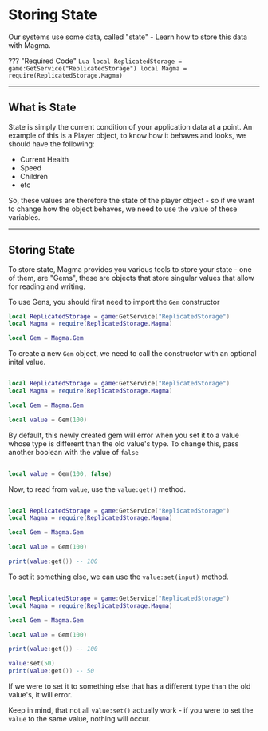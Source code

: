 # **Storing State**
Our systems use some data, called "state" - Learn how to store this data with Magma.

??? "Required Code"
    ```Lua
    local ReplicatedStorage = game:GetService("ReplicatedStorage")
    local Magma = require(ReplicatedStorage.Magma)
    ```
______

## **What is State**
State is simply the current condition of your application data at a point. An example of this is a Player object, to know how it behaves and looks, we should have the following:

* Current Health
* Speed
* Children
* etc

So, these values are therefore the state of the player object - so if we want to change how the object behaves, we need to use the value of these variables.

______

## **Storing State**

To store state, Magma provides you various tools to store your state - one of them, are "Gems", these are objects that store singular values that allow for reading and writing.


To use Gens, you should first need to import the `Gem` constructor

```Lua
local ReplicatedStorage = game:GetService("ReplicatedStorage")
local Magma = require(ReplicatedStorage.Magma)

local Gem = Magma.Gem
```

To create a new `Gem` object, we need to call the constructor with an optional inital value.

```Lua

local ReplicatedStorage = game:GetService("ReplicatedStorage")
local Magma = require(ReplicatedStorage.Magma)

local Gem = Magma.Gem

local value = Gem(100)
```

By default, this newly created gem will error when you set it to a value whose type is different than the old value's type. To change this, pass another boolean with the value of `false`

```Lua

local value = Gem(100, false)
```

Now, to read from `value`, use the `value:get()` method.

```Lua

local ReplicatedStorage = game:GetService("ReplicatedStorage")
local Magma = require(ReplicatedStorage.Magma)

local Gem = Magma.Gem

local value = Gem(100)

print(value:get()) -- 100
```

To set it something else, we can use the `value:set(input)` method.

```Lua

local ReplicatedStorage = game:GetService("ReplicatedStorage")
local Magma = require(ReplicatedStorage.Magma)

local Gem = Magma.Gem

local value = Gem(100)

print(value:get()) -- 100

value:set(50)
print(value:get()) -- 50
```

If we were to set it to something else that has a different type than the old value's, it will error.


Keep in mind, that not all `value:set()` actually work - if you were to set the `value` to the same value, nothing will occur.
